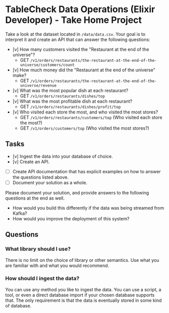 # TableCheck Data Operations (Elixir Developer) - Take Home Project

Take a look at the dataset located in `/data/data.csv`. Your goal is to interpret it and create an API that can answer the following questions:
  - [v] How many customers visited the "Restaurant at the end of the universe"?
    - GET `/v1/orders/restaurants/the-restaurant-at-the-end-of-the-universe/customers/count`
  - [v] How much money did the "Restaurant at the end of the universe" make?
    - GET `/v1/orders/restaurants/the-restaurant-at-the-end-of-the-universe/revenue`
  - [v] What was the most popular dish at each restaurant?
    - GET `/v1/orders/restaurants/dishes/top`
  - [v] What was the most profitable dish at each restaurant?
    - GET `/v1/orders/restaurants/dishes/profit/top`
  - [v] Who visited each store the most, and who visited the most stores?
    - GET `/v1/orders/restaurants/customers/top` (Who visited each store the most?)
    - GET `/v1/orders/customers/top` (Who visited the most stores?)

## Tasks

- [v] Ingest the data into your database of choice.
- [v] Create an API.
- [ ] Create API documentation that has explicit examples on how to answer the questions listed above.
- [ ] Document your solution as a whole.

Please document your solution, and provide answers to the following questions at the end as well.
* How would you build this differently if the data was being streamed from Kafka?
* How would you improve the deployment of this system?


## Questions
### What library should I use?
There is no limit on the choice of library or other semantics. Use what you are familiar with and what you would recommend.

### How should I ingest the data?
You can use any method you like to ingest the data. You can use a script, a tool, or even a direct database import if your chosen database supports that. The only requirement is that the data is eventually stored in some kind of database.
